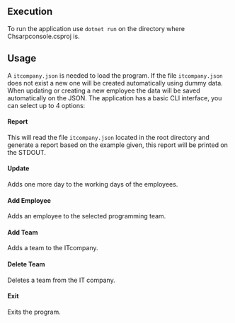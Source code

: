 ## Execution

To run the application use `dotnet run` on the directory where Chsarpconsole.csproj is.


## Usage

A `itcompany.json` is needed to load the program.
If the file  `itcompany.json` does not exist a new one will be created automatically using dummy data.
When updating or creating a new employee the data will be saved automatically on the JSON.
The application has a basic CLI interface, you can select up to 4 options:

#### Report

This will read the file `itcompany.json` located in the root directory and generate a report based on the example given, this report will be printed on the STDOUT. 

#### Update

Adds one more day to the working days of the employees.

#### Add Employee

Adds an employee to the selected programming team.

#### Add Team

Adds a team to the ITcompany.

#### Delete Team

Deletes a team from the IT company.

#### Exit

Exits the program.